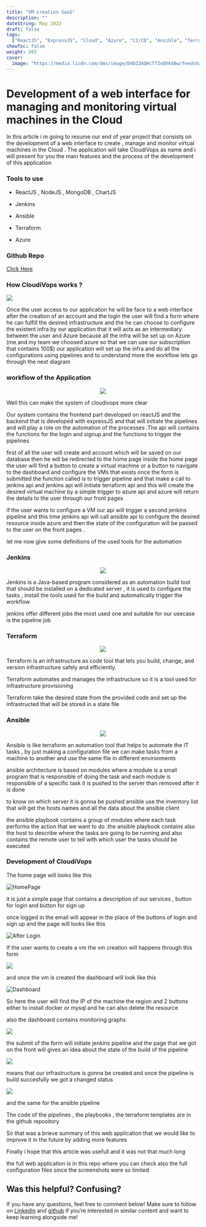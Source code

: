 ```yaml
---
title: "VM creation SaaS"
description: ""
dateString: May 2023
draft: false
tags:
  ["ReactJS", "ExpressJS", "Cloud", "Azure", "CI/CD", "Ansible", "Terraform"]
showToc: false
weight: 203
cover:
  image: "https://media.licdn.com/dms/image/D4D22AQHcTfZvQhK4Bw/feedshare-shrink_2048_1536/0/1685749989095?e=1697068800&v=beta&t=K7UTkOAu-Tf3lUIn5T0rS8IjQNpFH_QpTmTDGvYHsiQ"
---
```


# Development of a web interface for managing and monitoring virtual machines in the Cloud

In this article i m going to resume our end of year project that consists on the development of a web interface to create , manage and monitor virtual machines in the Cloud . The application will take CloudiVops as name and i will present for you the main features and the process of the development of this application

### **Tools to use**

- ReactJS , NodeJS , MongoDB , ChartJS

- Jenkins

- Ansible

- Terraform

- Azure

### Github Repo

[Click Here](https://github.com/Malek-Zaag/Projects)

### How CloudiVops works ?

![](https://cdn-images-1.medium.com/max/2000/1*txYenDfftaNOa8T3-M6s6w.png)

Once the user access to our application he will be face to a web interface after the creation of an account and the login the user will find a form where he can fulfill the desired infrastructure and the he can choose to configure the existent infra by our application that it will acts as an intermediary between the user and Azure because all the infra will be set up on Azure (me and my team we choosed azure so that we can use our subscription that contains 100$) our application will set up the infra and do all the configurations using pipelines and to understand more the workflow lets go through the next diagram

### workflow of the Application

<p align="center">
   <img src="https://cdn-images-1.medium.com/max/2000/1*PRxJzlsD4Pwfb45feDhuEA.png"/>
</p>

Well this can make the system of cloudivops more clear

Our system contains the frontend part developed on reactJS and the backend that is developed with expressJS and that will initiate the pipelines and will play a role on the automation of the processes .The api will contains the functions for the login and signup and the functions to trigger the pipelines

first of all the user will create and account which will be saved on our database then he will be redirected to the home page inside the home page the user will find a button to create a virtual machine or a button to navigate to the dashboard and configure the VMs that exists once the form is submitted the function called is to trigger pipeline and that make a call to jenkins api and jenkins api will initiate terraform api and this will create the desired virtual machine by a simple trigger to azure api and azure will return the details to the user through our front pages

if the user wants to configure a VM our api will trigger a second jenkins pipeline and this time jenkins api will call ansible api to configure the desired resource inside azure and then the state of the configuration will be passed to the user on the front pages .

let me now give some definitions of the used tools for the automation

### Jenkins

<p align="center">
    <img src="https://cdn-images-1.medium.com/max/2000/0*wnlEG7R_s5a4VjHN.png">
</p>

Jenkins is a Java-based program considered as an automation build tool that should be installed on a dedicated server , it is used to configure the tasks , install the tools used for the build and automatically trigger the workflow

jenkins offer different jobs the most used one and suitable for our usecase is the pipeline job

### Terraform

<p align="center">
    <img src="https://cdn-images-1.medium.com/max/2000/0*ZM74l4c8lpKKMYYr.png">
</p>

Terraform is an infrastructure as code tool that lets you build, change, and version infrastructure safely and efficiently.

Terraform automates and manages the infrastructure so it is a tool used for infrastructure provisioning

Terraform take the desired state from the provided code and set up the infrastructed that will be stored in a state file

### Ansible

<p align="center">
    <img src="https://cdn-images-1.medium.com/max/2000/0*ydjsCt5lclbA5Ral.png">
</p>

Ansible is like terraform an automation tool that helps to automate the IT tasks , by just making a configuration file we can make tasks from a machine to another and use the same file in different environments

ansible architecture is based on modules where a module is a small program that is responsible of doing the task and each module is responsible of a specific task it is pushed to the server than removed after it is done

to know on which server it is gonna be pushed ansible use the inventory list that will get the hosts names and all the data about the ansible client

the ansible playbook contains a group of modules where each task performs the action that we want to do .the ansible playbook contains also the host to describe where the tasks are going to be running and also contains the remote user to tell with which user the tasks should be executed

### Development of CloudiVops

The home page will looks like this

![HomePage](https://cdn-images-1.medium.com/max/2432/1*FrOSFrS7hIK5q_2K6aeC-w.png)

it is just a simple page that contains a description of our services , button for login and button for sign up

once logged in the email will appear in the place of the buttons of login and sign up and the page will looks like this

![After Login](https://cdn-images-1.medium.com/max/2322/1*p9bi--FUqZ41bG1nvij38w.png)

If the user wants to create a vm the vm creation will happens through this form

![](https://cdn-images-1.medium.com/max/2272/1*8UokPA4_Wsf-L6sFzhYuIA.png)

and once the vm is created the dashboard will look like this

![Dashboard](https://cdn-images-1.medium.com/max/2542/1*3E-CvYsxSYOhKFcoAnDJtA.png)

So here the user will find the IP of the machine the region and 2 buttons either to install docker or mysql and he can also delete the resource

also the dashboard contains monitoring graphs

![](https://cdn-images-1.medium.com/max/2000/1*TiCTxGfaKdSz5y_-ZgbcAw.png)

the submit of the form will initiate jenkins pipeline and the page that we got on the front will gives an idea about the state of the build of the pipeline

![](https://cdn-images-1.medium.com/max/2316/1*FBfvnemVeTDQQNx_eAWwLA.png)

means that our infrastructure is gonna be created and once the pipeline is build succesfully we got a changed status

![](https://cdn-images-1.medium.com/max/2274/1*xU0CXTghx1eqjhG6xvfZzA.png)

and the same for the ansible pipeline

The code of the pipelines , the playbooks , the terraform templates are in the github repository

So that was a brieve summary of this web application that we would like to improve it in the future by adding more features

Finally i hope that this article was usefull and it was not that much long

the full web application is in this repo where you can check also the full configuration files since the screenshots were so limited

## Was this helpful? Confusing?

If you have any questions, feel free to comment below! Make sure to follow on [Linkedin](https://www.linkedin.com/in/malekzaag/) and [github](https://github.com/Malek-Zaag) if you’re interested in similar content and want to keep learning alongside me!
